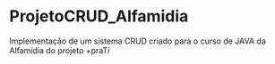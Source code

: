 # ProjetoCRUD_Alfamidia
Implementação de um sistema CRUD criado para o curso de JAVA da Alfamídia do projeto +praTi
